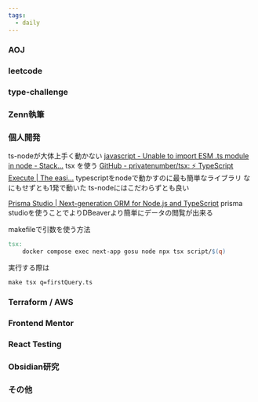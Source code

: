 ```yaml
---
tags:
  - daily
---
```


### AOJ

### leetcode
### type-challenge

### Zenn執筆

### 個人開発

ts-nodeが大体上手く動かない
[javascript - Unable to import ESM .ts module in node - Stack...](https://stackoverflow.com/questions/63742790/unable-to-import-esm-ts-module-in-node/74608156#74608156)
tsx を使う
[GitHub - privatenumber/tsx: ⚡️ TypeScript Execute | The easi...](https://github.com/privatenumber/tsx)
typescriptをnodeで動かすのに最も簡単なライブラリ
なにもせずとも1発で動いた
ts-nodeにはこだわらずとも良い

[Prisma Studio | Next-generation ORM for Node.js and TypeScript](https://www.prisma.io/studio)
prisma studioを使うことでよりDBeaverより簡単にデータの閲覧が出来る

makefileで引数を使う方法
```makefile
tsx:
	docker compose exec next-app gosu node npx tsx script/$(q)
```
実行する際は
```
make tsx q=firstQuery.ts
```

### Terraform / AWS

### Frontend Mentor

### React Testing

### Obsidian研究

### その他
